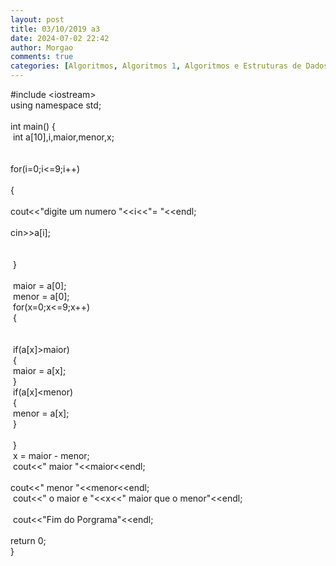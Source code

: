 ```yaml
---
layout: post
title: 03/10/2019 a3
date: 2024-07-02 22:42
author: Morgao
comments: true
categories: [Algoritmos, Algoritmos 1, Algoritmos e Estruturas de Dados, beecrowd, Linguagem C, Programação]
---
```

#include &lt;iostream&gt;<br />
using namespace std;<br />
<br />
int main() {<br />
<span style="white-space: pre;"> </span>int a[10],i,maior,menor,x;<br />
<br />
<span style="white-space: pre;"> </span>for(i=0;i&lt;=9;i++)<br />
<span style="white-space: pre;"> </span>{<br />
<span style="white-space: pre;">  </span>cout&lt;&lt;"digite um numero "&lt;&lt;i&lt;&lt;"= "&lt;&lt;endl;<br />
<span style="white-space: pre;">  </span>cin&gt;&gt;a[i];<br />
<span style="white-space: pre;">  </span><br />
<span style="white-space: pre;"> </span>}<br />
<br />
<span style="white-space: pre;"> </span>maior = a[0];<br />
<span style="white-space: pre;"> </span>menor = a[0];<br />
<span style="white-space: pre;"> </span>for(x=0;x&lt;=9;x++)<br />
<span style="white-space: pre;"> </span>{<br />
<span style="white-space: pre;"> </span><br />
<span style="white-space: pre;"> </span><br />
<span style="white-space: pre;">  </span>if(a[x]&gt;maior)<br />
<span style="white-space: pre;">  </span>{<br />
<span style="white-space: pre;">   </span>maior = a[x];<br />
<span style="white-space: pre;">  </span>}<br />
<span style="white-space: pre;">  </span>if(a[x]&lt;menor)<br />
<span style="white-space: pre;">  </span>{<br />
<span style="white-space: pre;">   </span>menor = a[x];<br />
<span style="white-space: pre;">  </span>}<br />
<span style="white-space: pre;">  </span><br />
<span style="white-space: pre;"> </span>}<br />
<span style="white-space: pre;"> </span>x = maior - menor;<br />
<span style="white-space: pre;"> </span>cout&lt;&lt;" maior "&lt;&lt;maior&lt;&lt;endl;<br />
<span style="white-space: pre;"> </span>cout&lt;&lt;" menor "&lt;&lt;menor&lt;&lt;endl;<br />
<span style="white-space: pre;"> </span>cout&lt;&lt;" o maior e "&lt;&lt;x&lt;&lt;" maior que o menor"&lt;&lt;endl;<br />
<span style="white-space: pre;"> </span><br />
<span style="white-space: pre;"> </span>cout&lt;&lt;"Fim do Porgrama"&lt;&lt;endl;<br />
<span style="white-space: pre;"> </span>return 0;<br />
}
